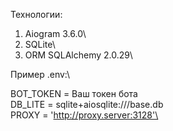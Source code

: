 Технологии:  
1) Aiogram 3.6.0\
2) SQLite\
3) ORM SQLAlchemy 2.0.29\

 
Пример .env:\

BOT_TOKEN = Ваш токен бота\
DB_LITE = sqlite+aiosqlite:///base.db\
PROXY = 'http://proxy.server:3128'\
